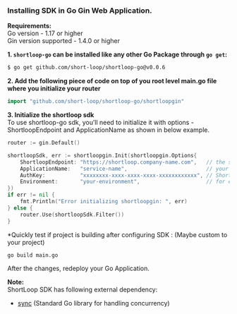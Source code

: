 ### Installing SDK in **Go Gin**  Web Application.

**Requirements:**  
Go version - 1.17 or higher  
Gin version supported - 1.4.0 or higher  

**1. `shortloop-go` can be installed like any other Go Package through `go get`:**

```bash
$ go get github.com/short-loop/shortloop-go@v0.0.6
```

**2. Add the following piece of code on top of you root level main.go file where you initialize your router**

```go
import "github.com/short-loop/shortloop-go/shortloopgin"
```

**3. Initialize the shortloop sdk**  
To use shortloop-go sdk, you’ll need to initialize it with options - ShortloopEndpoint and ApplicationName as shown in below example.
```go
router := gin.Default()

shortloopSdk, err := shortloopgin.Init(shortloopgin.Options{
    ShortloopEndpoint: "https://shortloop.company-name.com",   // the shortloop url for your org. (Provided by ShortLoop team.)
    ApplicationName:   "service-name",                         // your application name here.
    AuthKey:           "xxxxxxxx-xxxx-xxxx-xxxx-xxxxxxxxxxxx", // ShortLoop Auth Key. (Provided by ShortLoop team.)
    Environment:       "your-environment",                     // for e.g stage or prod
})
if err != nil {
    fmt.Println("Error initializing shortloopgin: ", err)
} else {
    router.Use(shortloopSdk.Filter())
}
```

*Quickly test if project is building after configuring SDK :  (Maybe custom to your project)
```bash
go build main.go
```

After the changes, redeploy your Go Application.

**Note:**  
ShortLoop SDK has following external dependency:  
* [sync](https://pkg.go.dev/golang.org/x/sync) (Standard Go library for handling concurrency)  